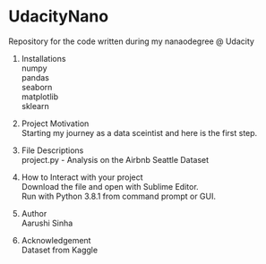 # UdacityNano
Repository for the code written during my nanaodegree @ Udacity

1) Installations <br />
  numpy <br />
  pandas <br />
  seaborn <br />
  matplotlib <br />
  sklearn <br />
  
2) Project Motivation <br />
   Starting my journey as a data sceintist and here is the first step. <br />

3) File Descriptions <br />
   project.py - Analysis on the Airbnb Seattle Dataset<br />
   
4) How to Interact with your project<br />
   Download the file and open with Sublime Editor.<br />
   Run with Python 3.8.1 from command prompt or GUI.<br />
   
5) Author<br />
   Aarushi Sinha<br />
   
7) Acknowledgement<br />
   Dataset from Kaggle <br />
